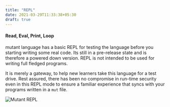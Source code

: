 ```yaml
---
title: "REPL"
date: 2021-03-29T11:33:38+05:30
draft: true
---
```


#### Read, Eval, Print, Loop
mutant language has a basic REPL for testing the language before you starting writing some real code. Its still in a pre-release state and is therefore a powered down version. REPL is not intended to be used for writing full fledged programs.

It is merely a gateway, to help new learners take this language for a test drive. Rest assured, there has been no compromise in run-time security even in this REPL mode to ensure a familiar experience that syncs with your programs written in a `mut` file.

![Mutant REPL](/images/repl.png)